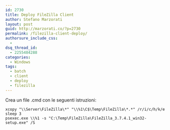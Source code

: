 ```yaml
---
id: 2730
title: Deploy FileZilla Client
author: Stefano Marzorati
layout: post
guid: http://marzorati.co/?p=2730
permalink: /filezilla-client-deploy/
authorsure_include_css:
  - 
dsq_thread_id:
  - 2255484288
categories:
  - Windows
tags:
  - batch
  - client
  - deploy
  - filezilla
---
```

Crea un file .cmd con le seguenti istruzioni:

	xcopy "\\Server\FileZilla\*" "\\%1\C$\Temp\FileZilla\*.*" /r/i/c/h/k/e   
	sleep 3   
	psexec.exe \\%1 -s "C:\Temp\FileZilla\FileZilla_3.7.4.1_win32-setup.exe" /S